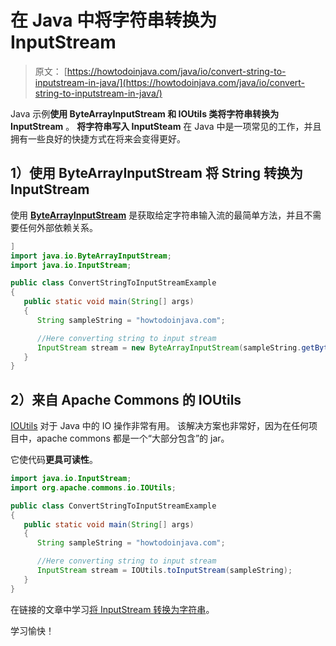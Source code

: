 # 在 Java 中将字符串转换为 InputStream

> 原文： [https://howtodoinjava.com/java/io/convert-string-to-inputstream-in-java/](https://howtodoinjava.com/java/io/convert-string-to-inputstream-in-java/)

Java 示例**使用 ByteArrayInputStream 和 IOUtils 类将字符串转换为 InputStream** 。 **将字符串写入 InputSteam** 在 Java 中是一项常见的工作，并且拥有一些良好的快捷方式在将来会变得更好。

## 1）使用 ByteArrayInputStream 将 String 转换为 InputStream

使用 [**ByteArrayInputStream**](https://docs.oracle.com/javase/8/docs/api/java/io/ByteArrayInputStream.html) 是获取给定字符串输入流的最简单方法，并且不需要任何外部依赖关系。

```java
]
import java.io.ByteArrayInputStream;
import java.io.InputStream;

public class ConvertStringToInputStreamExample
{
   public static void main(String[] args)
   {
      String sampleString = "howtodoinjava.com";

	  //Here converting string to input stream
      InputStream stream = new ByteArrayInputStream(sampleString.getBytes());
   }
}

```

## 2）来自 Apache Commons 的 IOUtils

[IOUtils](https://commons.apache.org/proper/commons-io/javadocs/api-2.5/org/apache/commons/io/IOUtils.html) 对于 Java 中的 IO 操作非常有用。 该解决方案也非常好，因为在任何项目中，apache commons 都是一个“大部分包含”的 jar。

它使代码**更具可读性**。

```java
import java.io.InputStream;
import org.apache.commons.io.IOUtils;

public class ConvertStringToInputStreamExample
{
   public static void main(String[] args)
   {
      String sampleString = "howtodoinjava.com";

	  //Here converting string to input stream
      InputStream stream = IOUtils.toInputStream(sampleString);
   }
}

```

在链接的文章中学习[将 InputStream 转换为字符串](https://howtodoinjava.com/java/io/how-to-read-data-from-inputstream-into-string-in-java/)。

学习愉快！